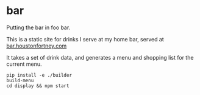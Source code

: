 # bar

Putting the bar in foo bar.

This is a static site for drinks I serve at my home bar, served at [bar.houstonfortney.com](https://bar.houstonfortney.com)

It takes a set of drink data, and generates a menu and shopping list for the current menu.

```
pip install -e ./builder
build-menu
cd display && npm start
```
